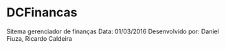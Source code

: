 # DCFinancas
Sitema gerenciador de finanças
Data: 01/03/2016
Desenvolvido por:
Daniel Fiuza,
Ricardo Caldeira

